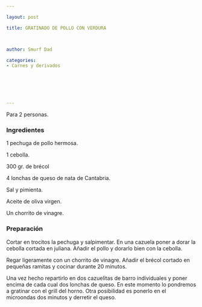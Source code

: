 ```yaml
---

layout: post

title: GRATINADO DE POLLO CON VERDURA



author: Smurf Dad

categories:
- Carnes y derivados






---
```


Para 2 personas.

<h3>Ingredientes</h3>

1 pechuga de pollo hermosa.

1 cebolla.

300 gr. de brécol

4 lonchas de queso de nata de Cantabria.

Sal y pimienta.

Aceite de oliva virgen.

Un chorrito de vinagre.

<h3>Preparación</h3>

Cortar en trocitos la pechuga y salpimentar. En una cazuela poner a dorar la cebolla cortada en juliana. Añadir el pollo y dorarlo bien con la cebolla.

Regar ligeramente con un chorrito de vinagre. Añadir el brécol cortado en pequeñas ramitas y cocinar durante 20 minutos.

Una vez hecho repartirlo en dos cazuelitas de barro individuales y poner encima de cada cual dos lonchas de queso. En este momento lo pondremos a gratinar con el grill del horno. Otra posibilidad es ponerlo en el microondas dos minutos y derretir el queso.


